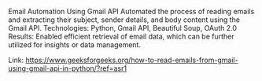 Email Automation Using Gmail API
Automated the process of reading emails and extracting their subject, sender details, and body content using the Gmail API.
Technologies: Python, Gmail API, Beautiful Soup, OAuth 2.0
Results: Enabled efficient retrieval of email data, which can be further utilized for insights or data management.

Link: https://www.geeksforgeeks.org/how-to-read-emails-from-gmail-using-gmail-api-in-python/?ref=asr1
